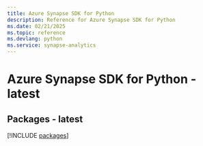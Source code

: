 ```yaml
---
title: Azure Synapse SDK for Python
description: Reference for Azure Synapse SDK for Python
ms.date: 02/21/2025
ms.topic: reference
ms.devlang: python
ms.service: synapse-analytics
---
```

# Azure Synapse SDK for Python - latest
## Packages - latest
[!INCLUDE [packages](synapse-index.md)]